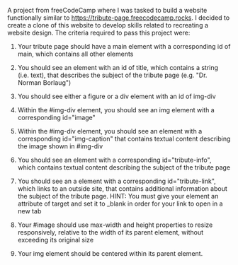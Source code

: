 A project from freeCodeCamp where I was tasked to build a website functionally similar to https://tribute-page.freecodecamp.rocks. I decided to create a clone of this website to develop skills related to recreating a website design. The criteria required to pass this project were: 

1) Your tribute page should have a main element with a corresponding id of main, which contains all other elements

2) You should see an element with an id of title, which contains a string (i.e. text), that describes the subject of the tribute page (e.g. "Dr. Norman Borlaug")

3) You should see either a figure or a div element with an id of img-div

4) Within the #img-div element, you should see an img element with a corresponding id="image"

5) Within the #img-div element, you should see an element with a corresponding id="img-caption" that contains textual content describing the image shown in #img-div

6) You should see an element with a corresponding id="tribute-info", which contains textual content describing the subject of the tribute page

7) You should see an a element with a corresponding id="tribute-link", which links to an outside site, that contains additional information about the subject of the tribute page. HINT: You must give your element an attribute of target and set it to _blank in order for your link to open in a new tab

8) Your #image should use max-width and height properties to resize responsively, relative to the width of its parent element, without exceeding its original size

9) Your img element should be centered within its parent element.
